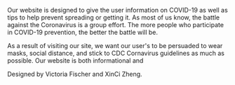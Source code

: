 Our website is designed to give the user information on COVID-19 as well as tips to help prevent spreading or getting it. As most of us know, the battle against the Coronavirus is a group effort. The more people who participate in COVID-19 prevention, the better the battle will be.

As a result of visiting our site, we want our user's to be persuaded to wear masks, social distance, and stick to CDC Cornavirus guidelines as much as possible. Our website is both informational and 

Designed by Victoria Fischer and XinCi Zheng.